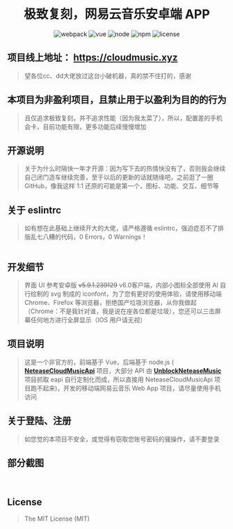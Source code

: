 <h1 align="center">极致复刻，网易云音乐安卓端 APP</h1>

<p align="center">
  <img src="https://img.shields.io/badge/webpack-^4.41.2-informational" alt="webpack">
  <img src="https://img.shields.io/badge/vue-3.0-success" alt="vue">
  <img src="https://img.shields.io/badge/node-12.13.1-fa983a" alt="node">
  <img src="https://img.shields.io/badge/npm-v6.12.1-blue" alt="npm">
  <img src="https://img.shields.io/badge/license-MIT-green" alt="license">
<p>

## 项目线上地址： https://cloudmusic.xyz
>望各位cc、dd大佬放过这台小破机器，真的禁不住打的，感谢

## 本项目为非盈利项目，且禁止用于以盈利为目的的行为
>且仅追求极致复刻，并不追求性能（因为我太菜了），所以，配置差的手机会卡，目前功能有限，更多功能后续慢慢增加

## 开源说明
>关于为什么时隔快一年才开源：因为写下去的热情快没有了，否则我会继续自己闭门造车继续完善，至于以后的更新的话就随缘吧，之前逛了一圈 GitHub，像我这样 1:1 还原的可能是第一个，图标、功能、交互、细节等

## 关于 eslintrc
>如有想在此基础上继续开大的大佬，请严格遵循 eslintrc，强迫症忍不了排版乱七八糟的代码，0 Errors，0 Warnings！
<img src="https://raw.githubusercontent.com/kurodaakira-jp/cloud-music/master/screenshot/05.png" alt="">

## 开发细节
>界面 UI 参考安卓版 <s>v5.9.1.239129</s> v6.0客户端，内部小图标全部使用 AI 自行绘制的 svg 制成的 iconfont，为了您有更好的使用体验，请使用移动端 Chrome、Firefox 等浏览器，拒绝国产垃圾浏览器，从你我做起（Chrome：不是我针对谁，我是说在座各位都是垃圾），您还可以三击屏幕任何地方进行全屏显示（IOS 用户请无视）

## 项目说明
>这是一个非官方的，前端基于 Vue，后端基于 node.js ( <a href="https://github.com/Binaryify/NeteaseCloudMusicApi"><b>NeteaseCloudMusicApi</b></a> 项目，大部分 API 由 <a href="https://github.com/nondanee/UnblockNeteaseMusic"><b>UnblockNeteaseMusic</b></a> 项目抓取 eapi 自行定制化而成，所以直接用 NeteaseCloudMusicApi 项目跑不起来)，开发的移动端网易云音乐 Web App 项目，请尽量使用手机访问

## 关于登陆、注册
>如您觉的本项目不安全，或觉得有窃取您账号密码的骚操作，请不要登录

## 部分截图
<img src="https://raw.githubusercontent.com/kurodaakira-jp/cloud-music/master/screenshot/01.png" alt="">
<img src="https://raw.githubusercontent.com/kurodaakira-jp/cloud-music/master/screenshot/02.png" alt="">
<img src="https://raw.githubusercontent.com/kurodaakira-jp/cloud-music/master/screenshot/03.png" alt="">
<img src="https://raw.githubusercontent.com/kurodaakira-jp/cloud-music/master/screenshot/04.png" alt="">

## License
>The MIT License (MIT)